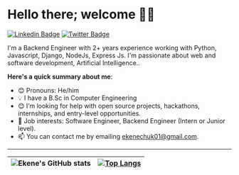 # Hello there; welcome 👋🏾

[![Linkedin Badge](https://img.shields.io/badge/-ekenefidel-blue?style=for-the-badge&logo=Linkedin&logoColor=white&link=https://www.linkedin.com/in/ekene-chukwurah)](https://www.linkedin.com/in/ekene-chukwurah/) [![Twitter Badge](https://img.shields.io/badge/-@ekenefidel-1ca0f1?style=for-the-badge&logo=twitter&logoColor=white&link=https://twitter.com/Fidel_dev)](https://twitter.com/Fidel_dev)

I'm a Backend Engineer with 2+ years experience working with Python, Javascript, Django, NodeJs, Express Js. I'm passionate about web and software development, Artificial Intelligence..

**Here's a quick summary about me**:

- 😊 Pronouns: He/him
- 💡 I have a B.Sc in Computer Engineering
- 😊 I’m looking for help with open source projects, hackathons, internships, and entry-level opportunities.
- 💼 Job interests: Software Engineer, Backend Engineer (Intern or Junior level).
- 📫 You can contact me by emailing ekenechuk01@gmail.com.

---

| ![Ekene's GitHub stats](https://github-readme-stats.vercel.app/api?username=ekenefidel&show_icons=true&count_private=true&theme=dark) | [![Top Langs](https://github-readme-stats.vercel.app/api/top-langs/?username=ekenefidel&theme=dark&layout=compact)](https://github.com/anuraghazra/github-readme-stats)|
| ------------- | ------------- |
